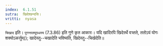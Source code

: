 ```yaml
---
index:  6.1.51
sutra:  खिदेश्छन्दसि।
vritti:  nyasa
---
```


`चिखाद` इति। `पुगन्तलघूपधस्य` (7.3.86) इति गुणे कृत आकारः। यदि खादिरपि खिदेरर्थे वत्र्तते, ततोऽयं योगः शक्योऽकर्त्तुम्(); खादेस्तु--चखादेति भविष्यति, खिदेस्तु--चिखेदेति॥
